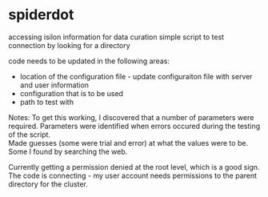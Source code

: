 # spiderdot
accessing isilon information for data curation
simple script to test connection by looking for a directory

code needs to be updated in the following areas:
  * location of the configuration file - update configuraiton file with server and user information
  * configuration that is to be used
  * path to test with

Notes:
To get this working, I discovered that a number of parameters were required.  Parameters were identified when errors occured during the testing of the script.  
Made guesses (some were trial and error) at what the values were to be.  Some I found by searching the web.  

Currently getting a permission denied at the root level, which is a good sign.
The code is connecting - my user account needs permissions to the parent directory for the cluster.
